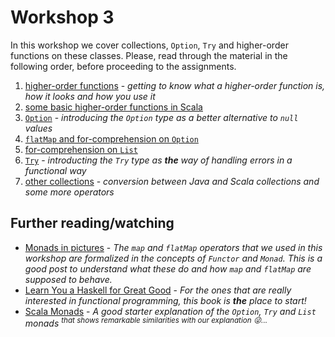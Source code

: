 Workshop 3
==========

In this workshop we cover collections, `Option`, `Try` and higher-order functions on these classes.
Please, read through the material in the following order, before proceeding to the assignments.

1. [higher-order functions](01%20higher-order-functions.md) - *getting to know what a higher-order function is, how it looks and how you use it*
2. [some basic higher-order functions in Scala](02%20functional-operators.md)
3. [`Option`](03%20option.md) - *introducing the `Option` type as a better alternative to `null` values*
4. [`flatMap` and for-comprehension on `Option`](04%20option-flatmap.md)
5. [for-comprehension on `List`](05%20list-for-comprehensions.md)
6. [`Try`](06%20try.md) - *introducting the `Try` type as **the** way of handling errors in a functional way*
7. [other collections](07%20other-collections.md) - *conversion between Java and Scala collections and some more operators*

Further reading/watching
------------------------

* [Monads in pictures](http://adit.io/posts/2013-04-17-functors,_applicatives,_and_monads_in_pictures.html) - *The `map` 
    and `flatMap` operators that we used in this workshop are formalized in the concepts of `Functor` and `Monad`. 
    This is a good post to understand what these do and how `map` and `flatMap` are supposed to behave.*
* [Learn You a Haskell for Great Good](http://learnyouahaskell.com/) - *For the ones that are really 
    interested in functional programming, this book is **the** place to start!*
* [Scala Monads](https://youtu.be/Mw_Jnn_Y5iA) - *A good starter explanation of the `Option`, `Try` 
    and `List` monads <sup>that shows remarkable similarities with our explanation :stuck_out_tongue_winking_eye:...</sup>*
